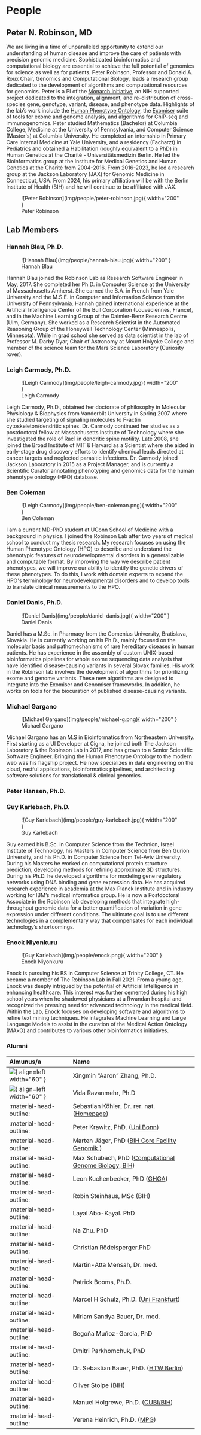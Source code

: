 # People



## Peter N. Robinson, MD

We are living in a time of unparalleled opportunity to extend our understanding of human disease and improve the 
care of patients with precision genomic medicine. Sophisticated bioinformatics and computational biology are 
essential to achieve the full potential of genomics for science as well as for patients. Peter Robinson, 
Professor and Donald A. Roux Chair, Genomics and Computational Biology, leads a research group dedicated to the 
development of algorithms and computational resources for genomics. Peter is a PI of the
[Monarch Initiative](https://monarchinitiative.org), an NIH supported project dedicated to the integration, 
alignment, and re-distribution of cross-species gene, genotype, variant, disease, and phenotype data. Highlights 
of the lab’s work include the [Human Phenotype Ontology](http://www.human-phenotype-ontology.org), 
the [Exomiser](https://monarchinitiative.org/page/exomes) suite  of tools for exome and genome analysis, 
and algorithms for ChIP-seq and immunogenomics. Peter studied Mathematics (Bachelor) at Columbia College, 
Medicine at the University of Pennsylvania, and Computer Science (Master's) at Columbia University. 
He completed an internship in Primary Care Internal Medicine at Yale University, and a residency (Facharzt) in 
Pediatrics  and obtained a Habilitation (roughly equivalent
to a PhD) in Human Genetics at the Charité - Universitätsmedizin Berlin. He led the 
Bioinformatics group at the Institute for Medical Genetics and Human Genetics at the Charité from 2004-2016. 
From 2016-2023, he led a research group at  the Jackson Laboratory (JAX) for Genomic Medicine in Connecticut, USA. 
From 2024, his primary affiliation will be with the Berlin Institute of Health (BIH) and he will continue to
be affiliated with JAX.

<figure markdown>
![Peter Robinson](img/people/peter-robinson.jpg){ width="200" }
<figcaption>Peter Robinson
</figcaption>
</figure>

## Lab Members


### Hannah Blau, Ph.D.

<figure markdown>
![Hannah Blau](img/people/hannah-blau.jpg){ width="200" }
<figcaption>Hannah Blau
</figcaption>
</figure>

Hannah Blau joined the Robinson Lab as Research
Software Engineer in May, 2017. She completed her Ph.D. in Computer
Science at the University of Massachusetts Amherst. She earned the
B.A. in French from Yale University and the M.S.E. in Computer and
Information Science from the University of Pennsylvania. Hannah gained
international experience at the Artificial Intelligence Center of
the Bull Corporation (Louveciennes, France), and in the Machine
Learning Group of the Daimler-Benz Research Centre (Ulm, Germany). She
worked as a Research Scientist in the Automated Reasoning Group of
the Honeywell Technology Center (Minneapolis, Minnesota). While in
grad school she served as data scientist in the lab of Professor
M. Darby Dyar, Chair of Astronomy at Mount Holyoke College and
member of the science team for the Mars Science Laboratory
(Curiosity rover).
            


### Leigh Carmody, Ph.D.

<figure markdown>
![Leigh Carmody](img/people/leigh-carmody.jpg){ width="200" }
<figcaption>Leigh Carmody
</figcaption>
</figure>

Leigh Carmody, Ph.D., obtained her doctorate of philosophy in Molecular Physiology &#38; Biophysics from Vanderbilt University in Spring 2007 where she studied targeting of signaling molecules to F-actin cytoskeleton/dendritic spines. Dr. Carmody continued her studies as a postdoctoral fellow at Massachusetts Institute of Technology where she investigated the role of Rac1 in dendritic spine motility. Late 2008, she joined the Broad Institute of MIT &#38; Harvard as a Scientist where she aided in early-stage drug discovery efforts to identify chemical leads directed at cancer targets and neglected parasitic infections.  Dr. Carmody joined Jackson Laboratory in 2015 as a Project Manager, and is currently a Scientific Curator annotating phenotyping and genomics data for the human phenotype ontology (HPO) database.

### Ben Coleman
<figure markdown>
![Leigh Carmody](img/people/ben-coleman.png){ width="200" }
<figcaption>Ben Coleman
</figcaption>
</figure>

I am a current MD-PhD student at UConn School of Medicine with a background in physics. 
I joined the Robinson Lab after two years of medical school to conduct my thesis research. 
My research focuses on using the Human Phenotype Ontology (HPO) to describe and understand 
the phenotypic features of neurodevelopmental disorders in a generalizable and computable format. 
By improving the way we describe patient phenotypes, we will improve our ability to identify 
the genetic drivers of these phenotypes. To do this, I work with domain experts to expand the 
HPO's terminology for neurodevelopmental disorders and to develop tools to translate clinical 
measurements to the HPO.


### Daniel Danis, Ph.D.

<figure markdown>
![Daniel Danis](img/people/daniel-danis.jpg){ width="200" }
<figcaption>Daniel Danis
</figcaption>
</figure>

Daniel has a M.Sc. in Pharmacy from the Comenius University, Bratislava, Slovakia. He is currently working on his Ph.D., mainly focused on the molecular basis and pathomechanisms of rare hereditary diseases in human patients. He has experience in the assembly of custom UNIX-based bioinformatics pipelines for whole exome sequencing data analysis that have identified disease-causing variants in several Slovak families.
His work in the Robinson lab involves the development of algorithms for prioritizing exome and genome variants. These new algorithms are designed to integrate into the Exomiser and Genomiser frameworks. In addition, he works on tools for the biocuration of published disease-causing variants.

### Michael Gargano 

<figure markdown>
![Michael Gargano](img/people/michael-g.png){ width="200" }
<figcaption>Michael Gargano
</figcaption>
</figure>


Michael Gargano has an M.S in Bioinformatics from Northeastern University. First starting as a UI 
Developer at Cigna, he joined both The Jackson Laboratory & the Robinson Lab in 2017, and has grown to 
a Senior Scientific Software Engineer. Bringing the Human Phenotype Ontology to the modern web was his 
flagship project. He now specializes in data engineering on the cloud, restful applications, bioinformatics 
pipelines, and architecting software solutions for translational & clinical genomics.

### Peter Hansen, Ph.D.


### Guy Karlebach, Ph.D.


<figure markdown>
![Guy Karlebach](img/people/guy-karlebach.jpg){ width="200" }
<figcaption>Guy Karlebach
</figcaption>
</figure>

Guy earned his B.Sc. in Computer Science from the Technion, Israel Institute of Technology, his Masters in Computer Science from Ben Gurion University, and his Ph.D. in Computer Science from Tel-Aviv University. During his Masters he worked on computational protein structure prediction, developing methods for refining approximate 3D structures. During his Ph.D. he developed algorithms for modeling gene regulatory networks using DNA binding and gene expression data.  He has acquired research experience in academia at the Max Planck Institute and in industry working for IBM’s medical informatics group.  He is now a Postdoctoral Associate in the Robinson lab developing methods that integrate high-throughput genomic data for a better quantification of variation in gene expression under different conditions.  The ultimate goal is to use different technologies in a complementary way that compensates for each individual technology’s shortcomings.</p>




### Enock Niyonkuru

<figure markdown>
![Guy Karlebach](img/people/enock.png){ width="200" }
<figcaption>Enock Niyonkuru
</figcaption>
</figure>

Enock is pursuing his BS in Computer Science at Trinity College, CT. 
He became a member of The Robinson Lab in Fall 2021. From a young age, Enock was deeply intrigued by the 
potential of Artificial Intelligence in enhancing healthcare. This interest was further cemented 
during his high school years when he shadowed physicians at a Rwandan hospital and recognized the 
pressing need for advanced technology in the medical field. Within the Lab, Enock focuses on developing 
software and algorithms to refine text mining techniques. He integrates Machine Learning and 
Large Language Models to assist in the curation of the Medical Action Ontology (MAxO) and contributes to 
various other bioinformatics initiatives. 



### Alumni
| Almunus/a                                            | Name                                                                                                                                          |
|:-----------------------------------------------------|:----------------------------------------------------------------------------------------------------------------------------------------------|
| ![](img/people/aaron-zhang.jpg){ align=left width="60" }    | Xingmin “Aaron” Zhang, Ph.D.                                                                                                                  |
| ![](img/people/vida-ravanmehr.jpg){ align=left width="60" } | Vida Ravanmehr, Ph.D                                                                                                                          |
| :material-head-outline:                              | Sebastian Köhler, Dr. rer. nat. (<a href="http://drseb.github.io" target="_blank">Homepage</a>)                                               |
| :material-head-outline:                              | Peter Krawitz, PhD. (<a href="https://www.igsb.uni-bonn.de/en">Uni Bonn</a>)                                                                  |
| :material-head-outline:                              | Marten Jäger, PhD (<a href="https://genomics.charite.de/metas/person/person/address_detail/dr_marten_jaeger/">BIH Core Facility Genomik </a>) |
| :material-head-outline:                              | Max Schubach, PhD (<a href="https://kircherlab.github.io/people/max.html">Computational Genome Biology, BIH</a>)                              |
| :material-head-outline:                              | Leon Kuchenbecker, PhD (<a href="https://www.ghga.de/about-us/team-members/kuchenbecker-leon">GHGA</a>)                                       |
| :material-head-outline:                              | Robin Steinhaus, MSc (BIH)                                                                                                                    |
| :material-head-outline:                              | Layal Abo-Kayal. PhD                                                                                                                          |
| :material-head-outline:                              | Na Zhu. PhD                                                                                                                                   |
| :material-head-outline:                              | Christian Rödelsperger.PhD                                                                                                                    |
| :material-head-outline:                              | Martin-Atta Mensah, Dr. med.                                                                                                                  |
| :material-head-outline:                              | Patrick Booms, Ph.D.                                                                                                                          |
| :material-head-outline:                              | Marcel H Schulz, Ph.D. (<a href="https://schulzlab.github.io/MS.html">Uni Frankfurt</a>)                                                      |
| :material-head-outline:                              | Miriam Sandya Bauer, Dr. med.                                                                                                                 |
| :material-head-outline:                              | Begoña Muñoz-Garcia, PhD                                                                                                                      |
| :material-head-outline:                              | Dmitri Parkhomchuk, PhD                                                                                                                       |
| :material-head-outline:                              | Dr. Sebastian Bauer, PhD. (<a href="https://www.htw-berlin.de/hochschule/personen/person/?eid=8385">HTW Berlin</a>)                           |
| :material-head-outline:                              | Oliver Stolpe (BIH)                                                                                                                           |
| :material-head-outline:                              | Manuel Holgrewe, Ph.D. (<a href="https://www.cubi.bihealth.org/team/manuel-holtgrewe/">CUBI/BIH</a>)                                          |
| :material-head-outline:                              | Verena Heinrich, Ph.D. (<a href="https://pure.mpg.de/cone/persons/resource/persons179829">MPG</a>)                                            |

            

